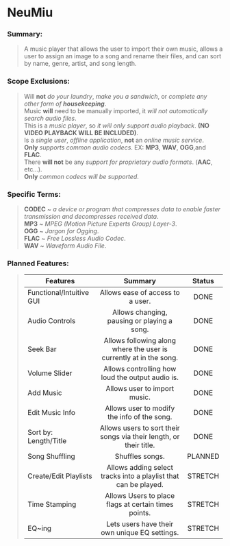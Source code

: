 # NeuMiu

### Summary:  
>A music player that allows the user to import their own music, allows a user to assign an image to a song and rename their files, and can sort by name, genre, artist, and song length.

### Scope Exclusions:  
>Will __not__ _do your laundry_, _make you a sandwich_, or _complete any other form of __housekeeping___.  
>Music __will__ need to be manually imported, it _will not automatically search audio files_.  
>This is a _music player_, so _it will only support audio playback_. __(NO VIDEO PLAYBACK WILL BE INCLUDED)__.  
>Is a _single user_, _offline application_, __not__ an _online music service_.  
>__Only__ _supports common audio codecs_. EX: __MP3__, __WAV__, __OGG__,and __FLAC__.  
>There __will not__ be any _support for proprietary audio formats_. (__AAC__, etc…).  
>__Only__ _common codecs will be supported_.  

### Specific Terms:
>__CODEC__ ~ _a device or program that compresses data to enable faster transmission and decompresses received data_.  
>__MP3__ ~ _MPEG (Motion Picture Experts Group) Layer-3_.  
>__OGG__ ~ _Jargon for Ogging_.  
>__FLAC__ ~ _Free Lossless Audio Codec_.  
>__WAV__ ~ _Waveform Audio File_.  

### Planned Features:  

>| Features | Summary | Status |
>| -------- |:-------:|:------:|
>| Functional/Intuitive GUI | Allows ease of access to a user. | DONE |
>| Audio Controls | Allows changing, pausing or playing a song. | DONE |
>| Seek Bar | Allows following along where the user is currently at in the song. | DONE |
>| Volume Slider | Allows controlling how loud the output audio is. | DONE |
>| Add Music | Allows user to import music. | DONE |
>| Edit Music Info | Allows user to modify the info of the song. | DONE |
>| Sort by: Length/Title | Allows users to sort their songs via their length, or their title. | DONE |
>| Song Shuffling | Shuffles songs. | PLANNED |
>| Create/Edit Playlists | Allows adding select tracks into a playlist that can be played. | STRETCH |
>| Time Stamping | Allows Users to place flags at certain times points. | STRETCH |
>| EQ~ing | Lets users have their own unique EQ settings. | STRETCH |
